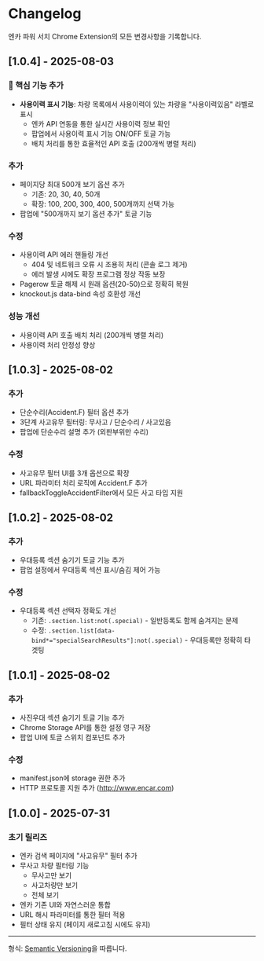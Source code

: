 # Changelog

엔카 파워 서치 Chrome Extension의 모든 변경사항을 기록합니다.

## [1.0.4] - 2025-08-03
### 🚗 핵심 기능 추가
- **사용이력 표시 기능**: 차량 목록에서 사용이력이 있는 차량을 "사용이력있음" 라벨로 표시
  - 엔카 API 연동을 통한 실시간 사용이력 정보 확인
  - 팝업에서 사용이력 표시 기능 ON/OFF 토글 가능
  - 배치 처리를 통한 효율적인 API 호출 (200개씩 병렬 처리)

### 추가
- 페이지당 최대 500개 보기 옵션 추가
  - 기존: 20, 30, 40, 50개
  - 확장: 100, 200, 300, 400, 500개까지 선택 가능
- 팝업에 "500개까지 보기 옵션 추가" 토글 기능

### 수정
- 사용이력 API 에러 핸들링 개선
  - 404 및 네트워크 오류 시 조용히 처리 (콘솔 로그 제거)
  - 에러 발생 시에도 확장 프로그램 정상 작동 보장
- Pagerow 토글 해제 시 원래 옵션(20-50)으로 정확히 복원
- knockout.js data-bind 속성 호환성 개선

### 성능 개선
- 사용이력 API 호출 배치 처리 (200개씩 병렬 처리)
- 사용이력 처리 안정성 향상

## [1.0.3] - 2025-08-02
### 추가
- 단순수리(Accident.F) 필터 옵션 추가
- 3단계 사고유무 필터링: 무사고 / 단순수리 / 사고있음
- 팝업에 단순수리 설명 추가 (외판부위만 수리)

### 수정
- 사고유무 필터 UI를 3개 옵션으로 확장
- URL 파라미터 처리 로직에 Accident.F 추가
- fallbackToggleAccidentFilter에서 모든 사고 타입 지원

## [1.0.2] - 2025-08-02
### 추가
- 우대등록 섹션 숨기기 토글 기능 추가
- 팝업 설정에서 우대등록 섹션 표시/숨김 제어 가능

### 수정
- 우대등록 섹션 선택자 정확도 개선
  - 기존: `.section.list:not(.special)` - 일반등록도 함께 숨겨지는 문제
  - 수정: `.section.list[data-bind*="specialSearchResults"]:not(.special)` - 우대등록만 정확히 타겟팅

## [1.0.1] - 2025-08-02
### 추가
- 사진우대 섹션 숨기기 토글 기능 추가
- Chrome Storage API를 통한 설정 영구 저장
- 팝업 UI에 토글 스위치 컴포넌트 추가

### 수정
- manifest.json에 storage 권한 추가
- HTTP 프로토콜 지원 추가 (http://www.encar.com)

## [1.0.0] - 2025-07-31
### 초기 릴리즈
- 엔카 검색 페이지에 "사고유무" 필터 추가
- 무사고 차량 필터링 기능
  - 무사고만 보기
  - 사고차량만 보기
  - 전체 보기
- 엔카 기존 UI와 자연스러운 통합
- URL 해시 파라미터를 통한 필터 적용
- 필터 상태 유지 (페이지 새로고침 시에도 유지)

---

형식: [Semantic Versioning](https://semver.org/lang/ko/)을 따릅니다.